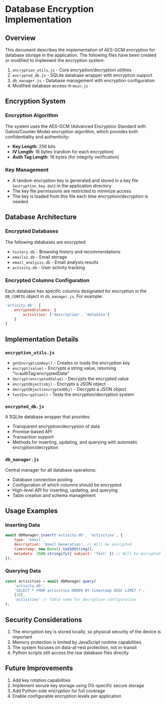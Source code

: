 # Database Encryption Implementation

## Overview

This document describes the implementation of AES-GCM encryption for database storage in the application. The following files have been created or modified to implement the encryption system:

1. `encryption_utils.js` - Core encryption/decryption utilities
2. `encrypted_db.js` - SQLite database wrapper with encryption support
3. `db_manager.js` - Database management with encryption configuration
4. Modified database access in `main.js`

## Encryption System

### Encryption Algorithm

The system uses the AES-GCM (Advanced Encryption Standard with Galois/Counter Mode) encryption algorithm, which provides both confidentiality and authenticity:

- **Key Length**: 256 bits
- **IV Length**: 16 bytes (random for each encryption)
- **Auth Tag Length**: 16 bytes (for integrity verification)

### Key Management

- A random encryption key is generated and stored in a key file (`encryption_key.dat`) in the application directory
- The key file permissions are restricted to minimize access
- The key is loaded from this file each time encryption/decryption is needed

## Database Architecture

### Encrypted Databases

The following databases are encrypted:
- `history.db` - Browsing history and recommendations
- `emails2.db` - Email storage
- `email_analysis.db` - Email analysis results
- `activity.db` - User activity tracking

### Encrypted Columns Configuration

Each database has specific columns designated for encryption in the `DB_CONFIG` object in `db_manager.js`. For example:

```javascript
'activity.db': {
    encryptedColumns: {
        activities: ['description', 'metadata']
    }
}
```

## Implementation Details

### `encryption_utils.js`

- `getEncryptionKey()` - Creates or loads the encryption key
- `encrypt(value)` - Encrypts a string value, returning "iv:authTag:encryptedData"
- `decrypt(encryptedValue)` - Decrypts the encrypted value
- `encryptObject(obj)` - Encrypts a JSON object
- `decryptObject(encryptedObj)` - Decrypts a JSON object
- `testEncryption()` - Tests the encryption/decryption system

### `encrypted_db.js`

A SQLite database wrapper that provides:
- Transparent encryption/decryption of data
- Promise-based API
- Transaction support
- Methods for inserting, updating, and querying with automatic encryption/decryption

### `db_manager.js`

Central manager for all database operations:
- Database connection pooling
- Configuration of which columns should be encrypted
- High-level API for inserting, updating, and querying
- Table creation and schema management

## Usage Examples

### Inserting Data

```javascript
await dbManager.insert('activity.db', 'activities', {
    type: 'email',
    description: 'Email Generation', // Will be encrypted
    timestamp: new Date().toISOString(),
    metadata: JSON.stringify({ subject: 'Test' }) // Will be encrypted
});
```

### Querying Data

```javascript
const activities = await dbManager.query(
    'activity.db',
    'SELECT * FROM activities ORDER BY timestamp DESC LIMIT ?',
    [10],
    'activities' // Table name for decryption configuration
);
```

## Security Considerations

1. The encryption key is stored locally, so physical security of the device is important
2. Memory protection is limited by JavaScript runtime capabilities
3. The system focuses on data-at-rest protection, not in-transit
4. Python scripts still access the raw database files directly

## Future Improvements

1. Add key rotation capabilities
2. Implement secure key storage using OS-specific secure storage
3. Add Python-side encryption for full coverage
4. Enable configurable encryption levels per application 